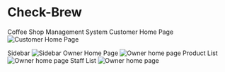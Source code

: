 # Check-Brew
Coffee Shop Management System
Customer Home Page
![Customer Home Page](https://drive.google.com/uc?id=1DUSAFPAoAb2ylqNpeIP9ZQos9DoIbEmt)

Sidebar
![Sidebar](https://drive.google.com/uc?id=1NOVXEY5owr4qAdoVJ3WakbqHqqk-mqXW)
Owner Home Page
![Owner home page](https://drive.google.com/uc?id=1eAbVvlHMoyM3OTYGK0fy4Yr09Zq0WhGe)
Product List
![Owner home page](https://drive.google.com/uc?id=1oCyiwDhGeTpSRmqZGU2CfdpVNZ5wzMrG)
Staff List
![Owner home page](https://drive.google.com/uc?id=1-1UTbQxZX5PVGGVYW1v0Hr2qQjfYYu-Q)
